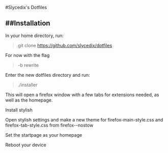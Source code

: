 #Slycedix's Dotfiles

##Installation
---

In your home directory, run:
>git clone https://github.com/slycedix/dotfiles

For now with the flag
>-b rewrite

Enter the new dotfiles directory and run:
>./installer

This will open a firefox window with a few tabs for extensions needed, as well as the homepage.

Install stylish

Open stylish settings and make a new theme for firefox-main-style.css and firefox-tab-style.css from firefox--nostow

Set the startpage as your homepage

Reboot your device
